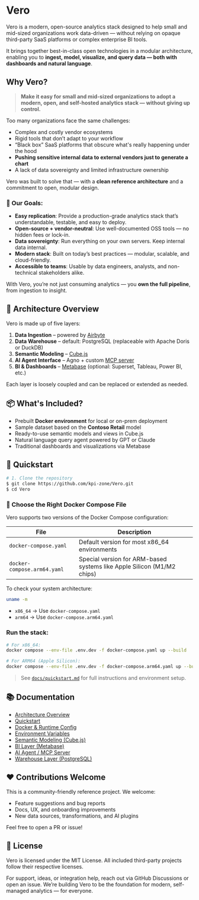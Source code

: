 # Vero

Vero is a modern, open-source analytics stack designed to help small and mid-sized organizations work data-driven — without relying on opaque third-party SaaS platforms or complex enterprise BI tools.

It brings together best-in-class open technologies in a modular architecture, enabling you to **ingest, model, visualize, and query data — both with dashboards and natural language**.

## Why Vero?

> **Make it easy for small and mid-sized organizations to adopt a modern, open, and self-hosted analytics stack — without giving up control.**

Too many organizations face the same challenges:

- Complex and costly vendor ecosystems
- Rigid tools that don’t adapt to your workflow
- “Black box” SaaS platforms that obscure what's really happening under the hood
- **Pushing sensitive internal data to external vendors just to generate a chart**
- A lack of data sovereignty and limited infrastructure ownership

Vero was built to solve that — with a **clean reference architecture** and a commitment to open, modular design.

### 🚀 Our Goals:

- **Easy replication**: Provide a production-grade analytics stack that’s understandable, testable, and easy to deploy.
- **Open-source + vendor-neutral**: Use well-documented OSS tools — no hidden fees or lock-in.
- **Data sovereignty**: Run everything on your own servers. Keep internal data internal.
- **Modern stack**: Built on today’s best practices — modular, scalable, and cloud-friendly.
- **Accessible to teams**: Usable by data engineers, analysts, and non-technical stakeholders alike.

With Vero, you’re not just consuming analytics — you **own the full pipeline**, from ingestion to insight.

## 🧱 Architecture Overview

Vero is made up of five layers:

1. **Data Ingestion** – powered by [Airbyte](https://airbyte.com)
2. **Data Warehouse** – default: PostgreSQL (replaceable with Apache Doris or DuckDB)
3. **Semantic Modeling** – [Cube.js](https://cube.dev)
4. **AI Agent Interface** – Agno + custom [MCP server](https://github.com/isaacwasserman/mcp_cube_server)
5. **BI & Dashboards** – [Metabase](https://metabase.com) (optional: Superset, Tableau, Power BI, etc.)

Each layer is loosely coupled and can be replaced or extended as needed.

## 📦 What's Included?

- Prebuilt **Docker environment** for local or on-prem deployment
- Sample dataset based on the **Contoso Retail** model
- Ready-to-use semantic models and views in Cube.js
- Natural language query agent powered by GPT or Claude
- Traditional dashboards and visualizations via Metabase

## 🧪 Quickstart

```bash
# 1. Clone the repository
$ git clone https://github.com/kpi-zone/Vero.git
$ cd Vero
```

### 🐳 Choose the Right Docker Compose File

Vero supports two versions of the Docker Compose configuration:

| File                        | Description                                                            |
| --------------------------- | ---------------------------------------------------------------------- |
| `docker-compose.yaml`       | Default version for most x86_64 environments                           |
| `docker-compose.arm64.yaml` | Special version for ARM-based systems like Apple Silicon (M1/M2 chips) |

To check your system architecture:

```bash
uname -m
```

- `x86_64` → Use `docker-compose.yaml`
- `arm64` → Use `docker-compose.arm64.yaml`

### Run the stack:

```bash
# For x86_64:
docker compose --env-file .env.dev -f docker-compose.yaml up --build

# For ARM64 (Apple Silicon):
docker compose --env-file .env.dev -f docker-compose.arm64.yaml up --build
```

> See [`docs/quickstart.md`](./docs/quickstart.md) for full instructions and environment setup.

## 📚 Documentation

- [Architecture Overview](./docs/architecture.md)
- [Quickstart](./docs/quickstart.md)
- [Docker & Runtime Config](./docs/conf/docker.md)
- [Environment Variables](./docs/conf/environment.md)
- [Semantic Modeling (Cube.js)](./docs/semantic/cubejs.md)
- [BI Layer (Metabase)](./docs/bi/metabase.md)
- [AI Agent / MCP Server](./docs/ai/mcp-server.md)
- [Warehouse Layer (PostgreSQL)](./docs/warehouse/postgres.md)

## ❤️ Contributions Welcome

This is a community-friendly reference project. We welcome:

- Feature suggestions and bug reports
- Docs, UX, and onboarding improvements
- New data sources, transformations, and AI plugins

Feel free to open a PR or issue!

## 📄 License

Vero is licensed under the MIT License. All included third-party projects follow their respective licenses.

For support, ideas, or integration help, reach out via GitHub Discussions or open an issue. We’re building Vero to be the foundation for modern, self-managed analytics — for everyone.
